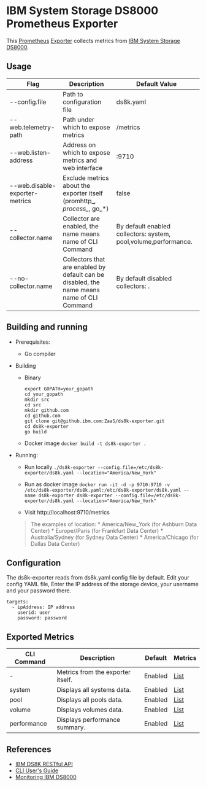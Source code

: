 # IBM System Storage DS8000 Prometheus Exporter

This [Prometheus](https://prometheus.io) [Exporter](https://prometheus.io/docs/instrumenting/exporters)
collects metrics from [IBM System Storage DS8000](ihttps://www.ibm.com/support/knowledgecenter/en/HW213_7.2.0/com.ibm.storage.ssic.help.doc/f2c_intro_1t1tqx.html).

## Usage

| Flag | Description | Default Value |
| --- | --- | --- |
| --config.file | Path to configuration file | ds8k.yaml |
| --web.telemetry-path | Path under which to expose metrics | /metrics |
| --web.listen-address | Address on which to expose metrics and web interface | :9710 |
| --web.disable-exporter-metrics | Exclude metrics about the exporter itself (promhttp_*, process_*, go_*) | false |
| --collector.name | Collector are enabled, the name means name of CLI Command | By default enabled collectors: system, pool,volume,performance. |
| --no-collector.name | Collectors that are enabled by default can be disabled, the name means name of CLI Command | By default disabled collectors: . |

## Building and running
* Prerequisites:
    * Go compiler
* Building
    * Binary
        ```
        export GOPATH=your_gopath
        cd your_gopath
        mkdir src
        cd src
        mkdir github.com
        cd github.com
        git clone git@github.ibm.com:ZaaS/ds8k-exporter.git
        cd ds8k-exporter
        go build
        ```
    * Docker image
        ``` docker build -t ds8k-exporter . ```
* Running:
    * Run locally
        ```./ds8k-exporter --config.file=/etc/ds8k-exporter/ds8k.yaml --location="America/New_York"```

    * Run as docker image
        ```docker run -it -d -p 9710:9710 -v /etc/ds8k-exporter/ds8k.yaml:/etc/ds8k-exporter/ds8k.yaml --name ds8k-exporter ds8k-exporter --config.file=/etc/ds8k-exporter/ds8k.yaml --location="America/New_York"```
    * Visit http://localhost:9710/metrics

    > The examples of location:
       * America/New_York (for Ashburn Data Center)
       * Europe//Paris (for Frankfurt Data Center)
       * Australia/Sydney (for Sydney Data Center)
       * America/Chicago (for Dallas Data Center)

## Configuration
The ds8k-exporter reads from ds8k.yaml config file by default. Edit your config YAML file, Enter the IP address of the storage device, your username and your password there.
```
targets:
  - ipAddress: IP address
    userid: user
    password: password
```

## Exported Metrics

| CLI Command | Description | Default | Metrics |
| --- | --- | --- | --- |
| - | Metrics from the exporter itself. | Enabled | [List](docs/exporter_metrics.md) |
| system | Displays all systems data. | Enabled | [List](docs/system_metrics.md) |
| pool | Displays all pools data. | Enabled | [List](docs/pool_metrics.md) |
| volume |  Displays volumes data. | Enabled | [List](docs/volume_metrics.md) |
| performance | Displays performance summary.| Enabled | [List](docs/performance_metrics.md) |

## References
* [IBM DS8K RESTful API](https://www-01.ibm.com/support/docview.wss?uid=ssg1S7005173&aid=1)
* [CLI User's Guide](http://www-01.ibm.com/support/docview.wss?uid=ssg1S7002620&aid=1)
* [Monitoring IBM DS8000](https://www.ibm.com/support/knowledgecenter/en/ST5GLJ_8.5.1/com.ibm.storage.ssic.help.doc/ds8_monitoring_uui75.html)

